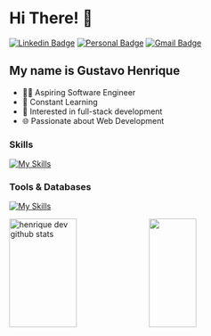 
<h1>Hi There! 👋</h1>

[![Linkedin Badge](https://img.shields.io/badge/-LinkedIn-000000?style=flat-square&logo=Linkedin&logoColor=white&link=https://www.linkedin.com/in/g-henrique-/)](https://www.linkedin.com/in/g-henrique-/)
[![Personal Badge](https://img.shields.io/badge/-Website-000000?style=flat-square&logo=Me&logoColor=white&link=https://github.com/henriquedevop)](https://github.com/henriquedevop)
[![Gmail Badge](https://img.shields.io/badge/-ghenriquedevop@gmail.com-000000?style=flat-square&logo=Gmail&logoColor=white&link=mailto:ghenriquedevop@gmail.com)](mailto:ghenriquedevop@gmail.com)

## My name is Gustavo Henrique
- 👩‍💻 Aspiring Software Engineer
- 🧠 Constant Learning
- 🚀 Interested in full-stack development
- 🌐 Passionate about Web Development

<div style="flex-basis: 48%"; align="left">
  <h3>Skills</h3>
  
  [![My Skills](https://skillicons.dev/icons?i=html,css,js,ts,react,tailwind,redux&perline=10)](https://skillicons.dev)
 
</div>

<div style="flex-basis: 48%"; align="left">
  <h3>Tools & Databases</h3>

  [![My Skills](https://skillicons.dev/icons?i=git,firebase,linux,figma&perline=10)](https://skillicons.dev)

  
</div>

<div align="left">

<div align="left">  
  <img width="49%" height="195px" src="https://github-readme-stats.vercel.app/api?username=henriquedevop&show_icons=true&count_private=true&hide_border=true&title_color=c9d1d9&icon_color=c9d1d9&text_color=c9d1d9&bg_color=000000" alt="henrique dev github stats" /> 
  <img width="41%" height="195px" src="https://github-readme-stats.vercel.app/api/top-langs/?username=henriquedevop&layout=compact&hide_border=true&title_color=c9d1d9&text_color=c9d1d9&bg_color=000000" />
</div>
  
</div>


